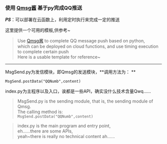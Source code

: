 ### 使用 [Qmsg酱](https://qmsg.zendee.cn/) 基于py完成QQ推送 

***PS***：可以部署在云函数上，利用定时执行来完成一定的推送  

这里提供一个可用的模板,供参考~  

> Use [Qmsg酱](https://qmsg.zendee.cn/) to complete QQ message push based on python,   
which can be deployed on cloud functions, 
and use timing execution to complete certain push  
Here is a usable template for reference~ 

- - -
MsgSend.py为发信模块，即Qmsg的发送模块，**调用方法为：  **

` MsgSend.postData("QQNumb",content) `  

index.py为主程序以及入口，诶都是一些API，确实没什么技术含量Qwq......

> MsgSend.py is the sending module, that is, the sending module of Qmsg.   
The calling method is:  
`MsgSend.postData("QQNumb",content)`  

> index.py is the main program and entry point,   
eh......there are some APIs,  
yeah~there is really no technical content ah...... 
